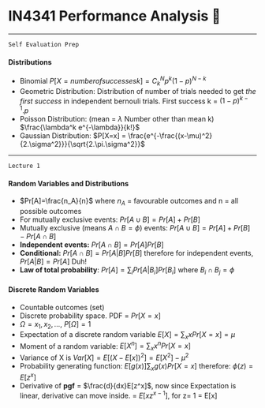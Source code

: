# IN4341 Performance Analysis :space_invader:

---
`Self Evaluation Prep`
#### Distributions
- Binomial $P[X=number of successes k] = C^N_k p^k (1-p)^{N-k}$
- Geometric Distribution: Distribution of number of trials needed to get _the first success_ in independent bernouli trials. First success k = $(1-p)^{k-1}.p$
- Poisson Distribution: (mean = $\lambda$ Number other than mean k) $\frac{\lambda^k e^{-\lambda}}{k!}$
- Gaussian Distribution: $P[X=x] = \frac{e^{-\frac{(x-\mu)^2}{2.\sigma^2}}}{\sqrt{2.\pi.\sigma^2}}$


---
`Lecture 1`
#### Random Variables and Distributions
- $Pr[A]=\frac{n_A}{n}$ where $n_A$ = favourable outcomes and n = all possible outcomes
- For mutually exclusive events: $Pr[A \cup B] = Pr[A] + Pr[B]$
- Mutually exclusive (means $A \cap B = \phi$) events: $Pr[A \cup B] = Pr[A] + Pr[B] - Pr[A \cap B]$
- **Independent events:** $Pr[A \cap B] = Pr[A]Pr[B]$
- **Conditional:** $Pr[A \cap B] = Pr[A|B]Pr[B]$ therefore for independent events, $Pr[A|B] = Pr[A]$ Duh!
- **Law of total probability**: $Pr[A] = \sum_i Pr[A|B_i]Pr[B_i]$ where $B_i \cap B_j = \phi$

#### Discrete Random Variables
- Countable outcomes (set)
- Discrete probability space. PDF = $Pr[X = x]$
- $\Omega = {x_1, x_2, ...}$, $P[\Omega] = 1$
- Expectation of a discrete random variable $E[X] = \sum_x xPr[X=x] = \mu$
- Moment of a random variable:
$E[X^n] = \sum_x x^n Pr[X=x]$
- Variance of X is $Var[X] = E[(X - E[x])^2] = E[X^2] - \mu^2$
- Probability generating function: $E[g(x)] \sum_x g(x) Pr[X=x]$ therefore: $\phi(z) = E[z^x]$
- Derivative of **pgf** = $\frac{d}{dx}E[z^x]$, now since Expectation is linear, derivative can move inside. = $E[xz^{x-1}]$, for z= 1 = E[x]
